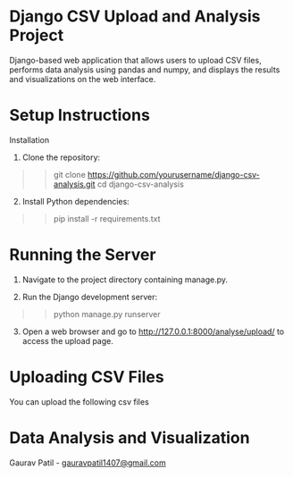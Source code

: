 # Django CSV Upload and Analysis Project
Django-based web application that allows users to upload CSV files, performs data analysis using pandas and numpy, and displays the results and visualizations on the web interface.

# Setup Instructions

Installation
 1. Clone the repository:
>>git clone https://github.com/yourusername/django-csv-analysis.git
>>cd django-csv-analysis

 2. Install Python dependencies:
>>pip install -r requirements.txt


# Running the Server
1. Navigate to the project directory containing manage.py.

2. Run the Django development server:
>>python manage.py runserver

3. Open a web browser and go to http://127.0.0.1:8000/analyse/upload/ to access the upload page.


# Uploading CSV Files

You can upload the following csv files


# Data Analysis and Visualization



Gaurav Patil - gauravpatil1407@gmail.com
